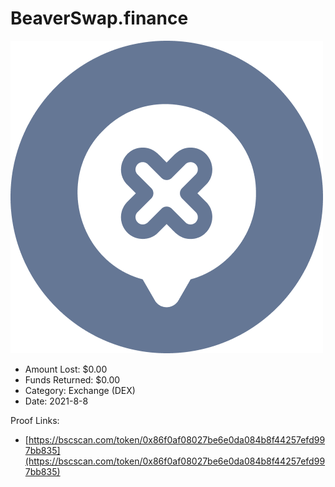 # BeaverSwap.finance
![BeaverSwap.finance](/rektimages/BeaverSwap.finance.png)
- Amount Lost: $0.00
- Funds Returned: $0.00
- Category: Exchange (DEX)
- Date: 2021-8-8



Proof Links:
- [https://bscscan.com/token/0x86f0af08027be6e0da084b8f44257efd997bb835](https://bscscan.com/token/0x86f0af08027be6e0da084b8f44257efd997bb835)


